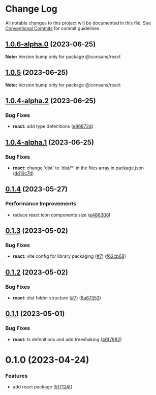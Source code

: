 # Change Log

All notable changes to this project will be documented in this file.
See [Conventional Commits](https://conventionalcommits.org) for commit guidelines.

## [1.0.6-alpha.0](https://github.com/mortezasabihi/iconsans/compare/@iconsans/react@1.0.5...@iconsans/react@1.0.6-alpha.0) (2023-06-25)

**Note:** Version bump only for package @iconsans/react

## [1.0.5](https://github.com/mortezasabihi/iconsans/compare/@iconsans/react@1.0.4...@iconsans/react@1.0.5) (2023-06-25)

**Note:** Version bump only for package @iconsans/react

## [1.0.4-alpha.2](https://github.com/mortezasabihi/iconsans/compare/@iconsans/react@1.0.4-alpha.1...@iconsans/react@1.0.4-alpha.2) (2023-06-25)

### Bug Fixes

- **react:** add type defenitions ([e96872d](https://github.com/mortezasabihi/iconsans/commit/e96872d4e4e3e211622aeaa7a021f0dfa6ef0c85))

## [1.0.4-alpha.1](https://github.com/mortezasabihi/iconsans/compare/@iconsans/react@1.0.4-alpha.0...@iconsans/react@1.0.4-alpha.1) (2023-06-25)

### Bug Fixes

- **react:** change 'dist' to 'dist/\*' in the files array in package.json ([dd16c7d](https://github.com/mortezasabihi/iconsans/commit/dd16c7d5b0571c8e40c14960731b6e13e175207f))

## [0.1.4](https://github.com/mortezasabihi/iconsans/compare/@iconsans/react@0.1.3...@iconsans/react@0.1.4) (2023-05-27)

### Performance Improvements

- reduce react icon components size ([e486308](https://github.com/mortezasabihi/iconsans/commit/e48630860e2794ff041b79b54b0fd343f5a40bc2))

## [0.1.3](https://github.com/mortezasabihi/iconsans/compare/@iconsans/react@0.1.2...@iconsans/react@0.1.3) (2023-05-02)

### Bug Fixes

- **react:** vite config for library packaging ([#7](https://github.com/mortezasabihi/iconsans/issues/7)) ([f62cb68](https://github.com/mortezasabihi/iconsans/commit/f62cb687c102b8c23edc446061802105e32e0632))

## [0.1.2](https://github.com/mortezasabihi/iconsans/compare/@iconsans/react@0.1.1...@iconsans/react@0.1.2) (2023-05-02)

### Bug Fixes

- **react:** dist folder structure ([#7](https://github.com/mortezasabihi/iconsans/issues/7)) ([8a67353](https://github.com/mortezasabihi/iconsans/commit/8a6735321d6ae9281d00f430029cf830241131c9))

## [0.1.1](https://github.com/mortezasabihi/iconsans/compare/@iconsans/react@0.1.0...@iconsans/react@0.1.1) (2023-05-01)

### Bug Fixes

- **react:** ts defenitions and add treeshaking ([46f7882](https://github.com/mortezasabihi/iconsans/commit/46f78825ace1a0f5e2fcabc370d02e4fc99ad358))

# 0.1.0 (2023-04-24)

### Features

- add react package ([5f7124f](https://github.com/mortezasabihi/iconsans/commit/5f7124f1b43922471279e7c33c9686fb422933f7))

